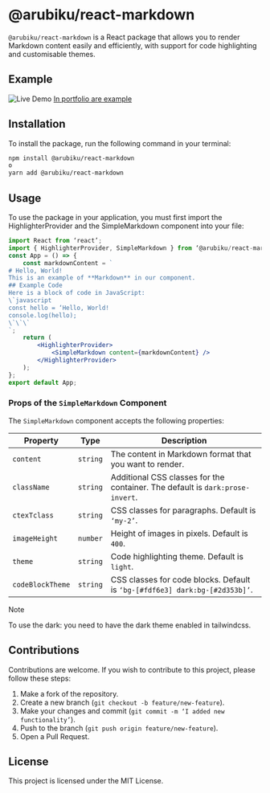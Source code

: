 # @arubiku/react-markdown

`@arubiku/react-markdown` is a React package that allows you to render Markdown content easily and efficiently, with support for code highlighting and customisable themes.

## Example
![Live Demo](https://i.imgur.com/ky5ETvu.png)
[In portfolio are example](https://arubiku.github.io/contentshowup/portfolio/)

## Installation

To install the package, run the following command in your terminal:

```bash
npm install @arubiku/react-markdown
o
yarn add @arubiku/react-markdown
```

## Usage

To use the package in your application, you must first import the HighlighterProvider and the SimpleMarkdown component into your file:

```jsx
import React from ‘react’;
import { HighlighterProvider, SimpleMarkdown } from ‘@arubiku/react-markdown’;
const App = () => {
    const markdownContent = `
# Hello, World!
This is an example of **Markdown** in our component.
## Example Code
Here is a block of code in JavaScript:
\`javascript
const hello = ‘Hello, World!
console.log(hello);
\`\`\`
`;
    return (
        <HighlighterProvider>
            <SimpleMarkdown content={markdownContent} />
        </HighlighterProvider>
    );
};
export default App;

```

### Props of the `SimpleMarkdown` Component

The `SimpleMarkdown` component accepts the following properties:

| Property         | Type     | Description                                                                     |
|------------------|----------|---------------------------------------------------------------------------------|
| `content`        | `string` | The content in Markdown format that you want to render.                         |
| `className`      | `string` | Additional CSS classes for the container. The default is ``dark:prose-invert``. |
| `ctexTclass`     | `string` | CSS classes for paragraphs. Default is `‘my-2’`.                                |
| `imageHeight`    | `number` | Height of images in pixels. Default is `400`.                                   |
| `theme`          | `string` | Code highlighting theme. Default is ``light``.                                  |
| `codeBlockTheme` | `string` | CSS classes for code blocks. Default is `‘bg-[#fdf6e3] dark:bg-[#2d353b]’`.     |

> [!NOTE]
> To use the dark: you need to have the dark theme enabled in tailwindcss.

## Contributions

Contributions are welcome. If you wish to contribute to this project, please follow these steps:

1. Make a fork of the repository.
2. Create a new branch (`git checkout -b feature/new-feature`).
3. Make your changes and commit (`git commit -m ‘I added new functionality’`).
4. Push to the branch (`git push origin feature/new-feature`).
5. Open a Pull Request.

## License

This project is licensed under the MIT License.

